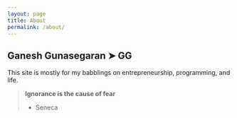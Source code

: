```yaml
---
layout: page
title: About
permalink: /about/
---
```


## Ganesh Gunasegaran ➤ GG

This site is mostly for my babblings on entrepreneurship, programming, and life.

> **Ignorance is the cause of fear**
>
> - Seneca

